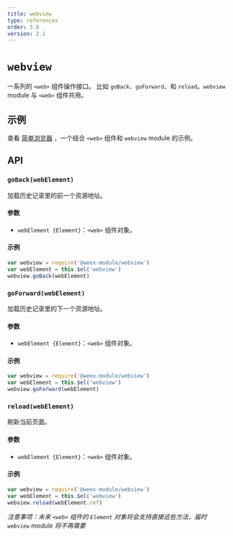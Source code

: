 ```yaml
---
title: webview
type: references
order: 3.8
version: 2.1
---
```


# `webview`

一系列的 `<web>` 组件操作接口。 比如 `goBack`、`goForward`、和 `reload`。`webview` module 与 `<web>` 组件共用。

## 示例

查看 [简单浏览器](../components/web.html) ，一个结合 `<web>` 组件和 `webview` module 的示例。

## API

### `goBack(webElement)`

加载历史记录里的前一个资源地址。

#### 参数

* `webElement {Element}`：`<web>` 组件对象。

#### 示例

```javascript
var webview = require('@weex-module/webview')
var webElement = this.$el('webview')
webview.goBack(webElement)
```

### `goForward(webElement)`

加载历史记录里的下一个资源地址。

#### 参数

* `webElement {Element}`：`<web>` 组件对象。

#### 示例

```javascript
var webview = require('@weex-module/webview')
var webElement = this.$el('webview')
webview.goForward(webElement)
```

### `reload(webElement)`

刷新当前页面。

#### 参数

* `webElement {Element}`：`<web>` 组件对象。

#### 示例

```javascript
var webview = require('@weex-module/webview')
var webElement = this.$el('webview')
webview.reload(webElement.ref)
```

*注意事项：未来 `<web>` 组件的 `Element` 对象将会支持直接这些方法，届时 `webview` module 将不再需要*
